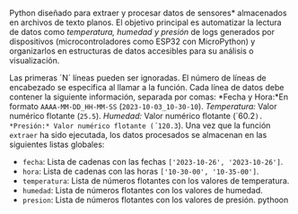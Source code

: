 Python diseñado para extraer y procesar datos de sensores* almacenados en archivos de texto planos. El objetivo principal es automatizar la lectura de datos como *temperatura, humedad y presión* de logs generados por dispositivos (microcontroladores como ESP32 con MicroPython) y organizarlos en estructuras de datos accesibles para su análisis o visualización.

Las primeras ´N´ líneas pueden ser ignoradas. El número de líneas de encabezado se especifica al llamar a la función.
Cada línea de datos debe contener la siguiente información, separada por comas:
*Fecha y Hora:*En formato `AAAA-MM-DD_HH-MM-SS` (`2023-10-03_10-30-10`).
*Temperatura:* Valor numérico flotante (`25.5`).
*Humedad:* Valor numérico flotante (´60.2`).
*Presión:* Valor numérico flotante (´120.3`).
Una vez que la función `extraer` ha sido ejecutada, los datos procesados se almacenan en las siguientes listas globales:

* `fecha`: Lista de cadenas con las fechas `['2023-10-26', '2023-10-26']`.
* `hora`: Lista de cadenas con las horas  `['10-30-00', '10-35-00']`.
* `temperatura`: Lista de números flotantes con los valores de temperatura.
* `humedad`: Lista de números flotantes con los valores de humedad.
* `presion`: Lista de números flotantes con los valores de presión.
pythoon
